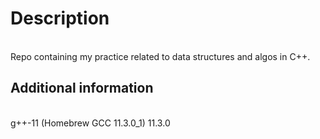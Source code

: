 <h1> Description </h1>
</br>
Repo containing my practice related to data structures and algos in C++.
</br>
<h2> Additional information </h2>
</br>
g++-11 (Homebrew GCC 11.3.0_1) 11.3.0
